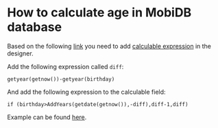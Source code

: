 # How to calculate age in MobiDB database

Based on the following [link](https://stackoverflow.com/a/1404/1099716) you need to add [calculable expression](../field_types/calc_exp.md) in the designer.

Add the following expression called `diff`:

`getyear(getnow())-getyear(birthday)`

And add the following expression to the calculable field:

`if (birthday>AddYears(getdate(getnow()),-diff),diff-1,diff)`

Example can be found [here](../../examples/age.pdmd).

